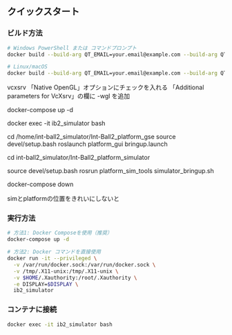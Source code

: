 ## クイックスタート

### ビルド方法

```bash
# Windows PowerShell または コマンドプロンプト
docker build --build-arg QT_EMAIL=your.email@example.com --build-arg QT_PASSWORD=your_password -t ib2_simulator .

# Linux/macOS
docker build --build-arg QT_EMAIL=your.email@example.com --build-arg QT_PASSWORD=your_password -t ib2_simulator .
```

vcxsrv
「Native OpenGL」オプションにチェックを入れる
「Additional parameters for VcXsrv」の欄に -wgl を追加



docker-compose up -d

docker exec -it ib2_simulator bash

cd /home/int-ball2_simulator/Int-Ball2_platform_gse
source devel/setup.bash
roslaunch platform_gui bringup.launch

cd int-ball2_simulator/Int-Ball2_platform_simulator

source devel/setup.bash
rosrun platform_sim_tools simulator_bringup.sh


docker-compose down


simとplatformの位置をきれいにしないと

### 実行方法

```bash
# 方法1: Docker Composeを使用（推奨）
docker-compose up -d

# 方法2: Docker コマンドを直接使用
docker run -it --privileged \
  -v /var/run/docker.sock:/var/run/docker.sock \
  -v /tmp/.X11-unix:/tmp/.X11-unix \
  -v $HOME/.Xauthority:/root/.Xauthority \
  -e DISPLAY=$DISPLAY \
  ib2_simulator
```

### コンテナに接続

```bash
docker exec -it ib2_simulator bash
```

